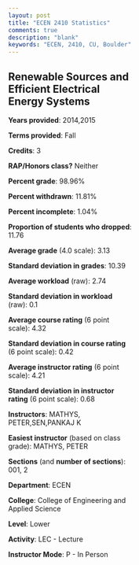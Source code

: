 ```yaml
---
layout: post
title: "ECEN 2410 Statistics"
comments: true
description: "blank"
keywords: "ECEN, 2410, CU, Boulder"
--- 
```

<head>
<script src="https://ajax.googleapis.com/ajax/libs/jquery/2.1.3/jquery.min.js"></script>
<script src="https://dl.dropboxusercontent.com/s/pc42nxpaw1ea4o9/highcharts.js?dl=0"></script>
<!-- <script src="../assets/js/highcharts.js"></script> -->
<style type="text/css">@font-face {
	font-family: "Bebas Neue";
	src: url(https://www.filehosting.org/file/details/544349/BebasNeue%20Regular.otf) format("opentype");
	}
	h1.Bebas { 
		font-family: "Bebas Neue", Verdana, Tahoma;
	}
</style>
</head>
<body>
	<div id="container" style="float: right; width: 45%; height: 88%; margin-left: 2.5%; margin-right: 2.5%;"></div>
	<script language="JavaScript">
		$(document).ready(function() {
		var chart = {type: 'column'};
		var title = {text: 'Grade Distribution'};
		var xAxis = {categories: ['A','B','C','D','F'],crosshair: true};
		var yAxis = {min: 0,title: {text: 'Percentage'}};
		var tooltip = {headerFormat: '<center><b><span style="font-size:20px">{point.key}</span></b></center>',
		               pointFormat: '<td style="padding:0"><b>{point.y:.1f}%</b></td>',
		               footerFormat: '</table>',shared: true,useHTML: true};
		var plotOptions = {column: {pointPadding: 0.0,borderWidth: 0}};  
		var credits = {enabled: false};var series= [{name: 'Percent',data: [35.96,42.7,21.35,0.0,0.0,]}];
		var json = {};
		json.chart = chart;
		json.title = title;
		json.tooltip = tooltip;
		json.xAxis = xAxis;
		json.yAxis = yAxis;  
		json.series = series;
		json.plotOptions = plotOptions;  
		json.credits = credits;
		$('#container').highcharts(json);
	});
	</script>
</body>
			   
## Renewable Sources and Efficient Electrical Energy Systems

**Years provided**: 2014,2015

**Terms provided**: Fall

**Credits**: 3

**RAP/Honors class?** Neither

**Percent grade**: 98.96%

**Percent withdrawn**: 11.81%

**Percent incomplete**: 1.04%

**Proportion of students who dropped**: 11.76

**Average grade** (4.0 scale): 3.13

**Standard deviation in grades**: 10.39

**Average workload** (raw): 2.74

**Standard deviation in workload** (raw): 0.1

**Average course rating** (6 point scale): 4.32

**Standard deviation in course rating** (6 point scale): 0.42

**Average instructor rating** (6 point scale): 4.21

**Standard deviation in instructor rating** (6 point scale): 0.68

**Instructors**: MATHYS, PETER,SEN,PANKAJ K

**Easiest instructor** (based on class grade): MATHYS, PETER

**Sections** (and **number of sections**): 001, 2

**Department**: ECEN

**College**: College of Engineering and Applied Science

**Level**: Lower

**Activity**: LEC - Lecture

**Instructor Mode**: P  - In Person